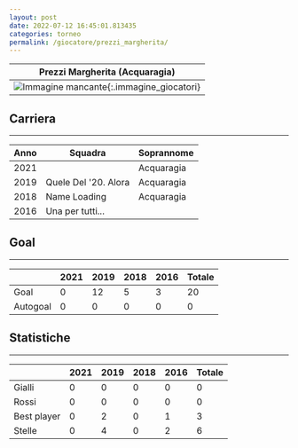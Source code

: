 ```yaml
---
layout: post
date: 2022-07-12 16:45:01.813435
categories: torneo
permalink: /giocatore/prezzi_margherita/
---
```

<link rel='stylesheets' href='./../assets/giocatori.css'>

| Prezzi Margherita (Acquaragia) |
|:-----:|
| ![Immagine mancante]('./../../assets/giocatori/prezzi_margherita.png){:.immagine_giocatori} |


## Carriera
----

|Anno|Squadra|Soprannome|
|:---:|---|---|
|2021||Acquaragia|
|2019|Quele Del '20. Alora|Acquaragia|
|2018|Name Loading|Acquaragia|
|2016|Una per tutti...||


## Goal
----

| |2021|2019|2018|2016| Totale |
|---|---|---|---|---|---|
|Goal|0|12|5|3|20|
|Autogoal|0|0|0|0|0|


## Statistiche
----

| |2021|2019|2018|2016| Totale |
|---|---|---|---|---|---|
|Gialli|0|0|0|0|0|
|Rossi|0|0|0|0|0|
|Best player|0|2|0|1|3|
|Stelle|0|4|0|2|6|